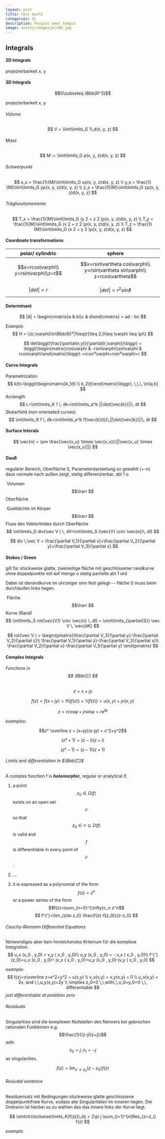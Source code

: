 ```yaml
---
layout: post
title: test math2
categories: dl
description: Feugiat amet tempus
image: assets/images/pic06.jpg
---
```

<script src="/assets/js/p5/p5.min.js"></script>
<script src="/assets/js/p5/addons/p5.dom.min.js"></script>


<body>
  <div id='container'></div>
  <script type="text/javascript" src="/assets/js/animations/fourier_series.js"></script>
  <!-- <script>
  let sketch = function(p) {
    p.setup = function(){
      p.createCanvas(100, 100);
      p.background(0);
    }
  };
  new p5(sketch, 'container');
  </script> -->
</body>

## Integrals

#### 2D Integrals

projezierbarkeit x, y



#### 3D Integrals

$$G\subseteq \Bbb{R^3}$$

projezierbarkeit x, y

###### Volume

$$
V = \iiint\limits_G 1\,d(x, y, z)
$$

###### Mass

$$
M := \iiint\limits_G ρ(x, y, z)d(x, y, z)
$$

###### Schwerpunkt

$$
x_s = \frac{1}{M}\iiint\limits_G xρ(x, y, z)d(x, y, z) \\
y_s = \frac{1}{M}\iiint\limits_G yρ(x, y, z)d(x, y, z) \\
z_s = \frac{1}{M}\iiint\limits_G zρ(x, y, z)d(x, y, z)
$$



###### Trägheuitsmomente

$$
T_x = \frac{1}{M}\iiint\limits_G (y 2 + z 2 )ρ(x, y, z)d(x, y, z) \\
T_y = \frac{1}{M}\iiint\limits_G (x 2 + z 2 )ρ(x, y, z)d(x, y, z) \\
T_z = \frac{1}{M}\iiint\limits_G (x 2 + y 2 )ρ(x, y, z)d(x, y, z)
$$
#### Coordinate transformations

|            polar/ cylindric            |                            sphere                            |
| :------------------------------------: | :----------------------------------------------------------: |
| $$x=rcos\varphi\\ y=rsin\varphi\\z=t$$ | $$x=rsin\vartheta cos\varphi\\ y=rsin\vartheta sin\varphi\\ z=rcos\vartheta$$ |
|             $$ \|det\| = r$$             |                $$\|det\| =r^{2}sin\vartheta $$                 |

#### Determinant

$$
|A| = \begin{vmatrix}a & b\\c & d\end{vmatrix} = ad - bc
$$



*Example:*
$$
H = \{(r,\varphi)\in\Bbb{R}²|1\leq{r}\leq 2,0\leq \varphi \leq \pi\}
$$

$$
det\biggl(\frac{\partial(x,y)}{\partial(r,\varphi)}\biggr) = \biggl(\begin{matrix}cos\varphi & -rsin\varphi\\sin\varphi & rcos\varphi\end{matrix}\biggr) =rcos²\varphi+rsin²\varphi=r
$$



#### Curve Integrals

Parametrization
$$
k(t)=\biggl(\begin{matrix}k_1(t) \\ k_2(t)\end{matrix}\biggr), \,\,\, \in[a,b]
$$
Arclength
$$
L=\int\limits_K 1 \, dk=\int\limits_a^b ||\dot{\vec{k}}||\, dt
$$
Skalarfield (non orientated curves)
$$
\int\limits_K f \, dk=\int\limits_a^b f(\vec{k}(t))\,||\dot{\vec{k}}||\, dt
$$



#### Surface Interals

$$
\vec{n} = \pm \frac{\vec{x_u} \times \vec{x_v}}{||\vec{x_u} \times \vec{x_v}||}
$$



#### Gauß

regulärer Bereich, Oberfläche S, Parameterdarstellung so gewählt (+-n) dass normale nach außen zeigt, stetig differenzierbar, abl 1 o



​						Volumen $$\lrarr ​$$ Oberfläche

​			Quelldichte im Körper $$\lrarr $$ Fluss des Vektorfeldes durch Oberfläche
$$
\int\limits_G div(\vec V ) \, dV=\int\limits_S (\vec{V} \circ \vec{n})\, dS
$$

$$
div \,\vec V = \frac{\partial V_1}{\partial x}+\frac{\partial V_2}{\partial y}+\frac{\partial V_3}{\partial z}
$$



#### Stokes / Green

gilt für stückweise glatte, zweiseitige fläche mit geschlossener randkurve ohne doppelpunkte mit auf mengo o stetig partielle abl 1 ord

Dabei ist dierandkurve im uhrzeiger sinn fest gelegt--- fläche S muss beim durchlaufen links liegen.

​						Fläche $$\lrarr $$ Kurve (Rand)
$$
\int\limits_S rot(\vec{V}) \circ \vec{n} \, dS = \oint\limits_{\partial{S}} \vec V  \, \vec{dK}
$$

$$
rot(\vec V ) = \begin{pmatrix}\frac{\partial V_3}{\partial y}-\frac{\partial V_2}{\partial z}\\ \frac{\partial V_1}{\partial z}-\frac{\partial V_3}{\partial x}\\ \frac{\partial V_2}{\partial x}-\frac{\partial V_1}{\partial y} \end{pmatrix}
$$



#### Complex Integrals

###### Functions in $$ \Bbb{C} $$

$$ z=x+jy ​$$

$$f(z)=f(x+jy)=\Re\{f(z)\}+\Im\{f(z)\} = u(x,y) + jv(x,y)$$

$$z=rcos\varphi+jrsin\varphi = re^{j\varphi}$$

*examples:*

$$z* \overline z = (x+jy)(x-jy) = x^2+y^2​$$

$$(z²+1)=(z-i)(z+i)$$

$$(z²-1) = (z-1)(z+1)$$

###### Limits and differentiation in $\Bbb{C}$

A complex function f is ***holomorphic***, regular or analytical if,

1) a point $$z_0 \in D(f)​$$ exists on an open set $$\mathcal{O}​$$ so that $$z_0 \in \mathcal{O}\subseteq D(f)​$$ is valid and $$f​$$ is differentiable in every point of $$\mathcal{O}​$$.

2)  ...

3) it is expressed as a polynomial of the form $$f(z) = z^n​$$ or a power series of the form $$f(z)=\sum_{n=0}^{\infty}c_n z^n​$$
$$
f^{'}=\lim_{z\to z_0} \frac{f(z)-f(z_0)}{z-z_0}
$$


###### Cauchy-Riemann Differential Equations

Notwendiges aber kein hinreichendes Kriterium für die komplexe Integration.
$$
u_x (x_0 , y_0) = v_y ( x_0 , y_0)\\
u_y (x_0 , y_0) = - v_x ( x_0 , y_0)\\
f^{'}(z_0)=u_x (x_0 , y_0)+ jv_x ( x_0 , y_0)=u_y (x_0 , y_0)-jv_y ( x_0 , y_0)
$$

*example*:
$$
f(z)=z\overline z=x^2+y^2 = u(x,y) \\
v_x(x,y) = v_y(x,y) = 0 \\
u_x(x,y) = 2x, and \,\,u_y(x,y)=2y \\
\implies z_0=0 \,\,with\,\,x_0=y_0=0 \,\, differentiable
$$
*just differentiable at postition zero*

###### Residuals

Singularities sind die komplexen Nullstellen des Nenners bei gebrochen rationalen Funktionen e.g. $$\frac{1}{(z-j)(z+j)}​$$ with $$z_0 = j; z_1=-j​$$ as singularities.

$$
f(z)= \lim_{z\to z_0}(z-z_0)f(z)
$$


###### Resiudal sentence

Residuensatz mit Bedingungen stückweise glatte geschlossene doppelpunktfreie Kurve, sodass alle Singularitäten im inneren liegen. Der Drehsinn ist hierbei so zu wählen das das Innere links der Kurve liegt.

$$
\ointctrclockwise\limits_K{f(z)}\,dz = 2\pi j \sum_{i=1}^{n}Res_{z=z_i} f(z)
$$

*example*:
